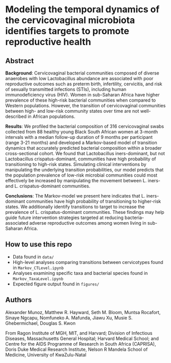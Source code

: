 # Modeling the temporal dynamics of the cervicovaginal microbiota identifies targets to promote reproductive health

## Abstract
**Background**: Cervicovaginal bacterial communities composed of diverse anaerobes with low Lactobacillus abundance are associated with poor reproductive outcomes such as preterm birth, infertility, cervicitis, and risk of sexually transmitted infections (STIs), including human immunodeficiency virus (HIV). Women in sub-Saharan Africa have higher prevalence of these high-risk bacterial communities when compared to Western populations. However, the transition of cervicovaginal communities between high- and low-risk community states over time are not well-described in African populations.

**Results**: We profiled the bacterial composition of 316 cervicovaginal swabs collected from 88 healthy young Black South African women at 3-month intervals with a median follow-up duration of 9 months per participant (range 3-21 months) and developed a Markov-based model of transition dynamics that accurately predicted bacterial composition within a broader cross-sectional cohort. We found that Lactobacillus iners-dominant, but not Lactobacillus crispatus-dominant, communities have high probability of transitioning to high-risk states. Simulating clinical interventions by manipulating the underlying transition probabilities, our model predicts that the population prevalence of low-risk microbial communities could most effectively be increased by manipulating the movement between L. iners- and L. crispatus-dominant communities.

**Conclusions**: The Markov-model we present here indicates that L. iners-dominant communities have high probability of transitioning to higher-risk states. We additionally identify transitions to target to increase the prevalence of L. crispatus-dominant communities. These findings may help guide future intervention strategies targeted at reducing bacteria-associated adverse reproductive outcomes among women living in sub-Saharan Africa.


## How to use this repo
* Data found in `data/`
* High-level analyses comparing transitions between cervicotypes found in `Markov_CTLevel.ipynb`
* Analyses examining specific taxa and bacterial species found in `Markov_TaxaLevel.ipynb`
* Expected figure output found in `figures/`

## Authors
Alexander Munoz, Matthew R. Hayward, Seth M. Bloom, Muntsa Rocafort, Sinaye Ngcapu, Nomfuneko A. Mafunda, Jiawu Xu, Musie S. Ghebermichael, Douglas S. Kwon

From Ragon Institute of MGH, MIT, and Harvard; Division of Infectious Diseases, Massachusetts General Hospital; Harvard Medical School; and Centre for the AIDS Programme of Research in South Africa (CAPRISA), Doris Duke Medical Research Institute, Nelson R Mandela School of Medicine, University of KwaZulu-Natal

